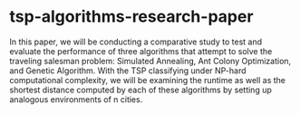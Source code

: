 # tsp-algorithms-research-paper
In this paper, we will be conducting a comparative study to test and evaluate the performance of three algorithms that attempt to solve the traveling salesman problem: Simulated Annealing, Ant Colony Optimization, and Genetic Algorithm. With the TSP classifying under NP-hard computational complexity, we will be examining the runtime as well as the shortest distance computed by each of these algorithms by setting up analogous environments of n cities.
